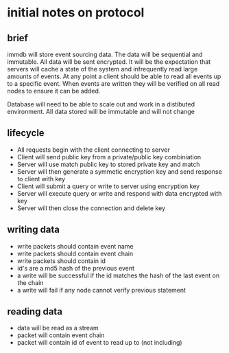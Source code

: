 # initial notes on protocol

## brief

immdb will store event sourcing data. The data will be sequential and immutable.
All data will be sent encrypted. It will be the expectation that servers will cache a state of the system
and infrequently read large amounts of events. At any point a client should be able to read all events up to
a specific event. When events are written they will be verified on all read nodes to ensure it can be added.

Database will need to be able to scale out and work in a distibuted environment. All data stored will be immutable and
will not change

## lifecycle

- All requests begin with the client connecting to server
- Client will send public key from a private/public key combiniation
- Server will use match public key to stored private key and match
- Server will then generate a symmetic encryption key and send response to client with key
- Client will submit a query or write to server using encryption key
- Server will execute query or write and respond with data encrypted with key
- Server will then close the connection and delete key

## writing data

- write packets should contain event name
- write packets should contain event chain
- write packets should contain id
- id's are a md5 hash of the previous event
- a write will be successful if the id matches the hash of the last event on the chain
- a write will fail if any node cannot verify previous statement

## reading data

- data will be read as a stream
- packet will contain event chain
- packet will contain id of event to read up to (not including)

